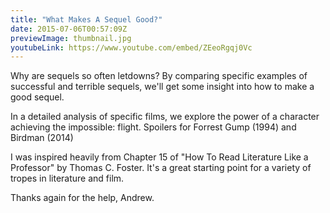 ```yaml
---
title: "What Makes A Sequel Good?"
date: 2015-07-06T00:57:09Z
previewImage: thumbnail.jpg
youtubeLink: https://www.youtube.com/embed/ZEeoRgqj0Vc
---
```


Why are sequels so often letdowns? By comparing specific examples of successful and terrible sequels, we'll get some insight into how to make a good sequel.

In a detailed analysis of specific films, we explore the power of a character achieving the impossible: flight.
Spoilers for Forrest Gump (1994) and Birdman (2014)

I was inspired heavily from Chapter 15 of "How To Read Literature Like a Professor" by Thomas C. Foster. It's a great starting point for a variety of tropes in literature and film.

Thanks again for the help, Andrew.